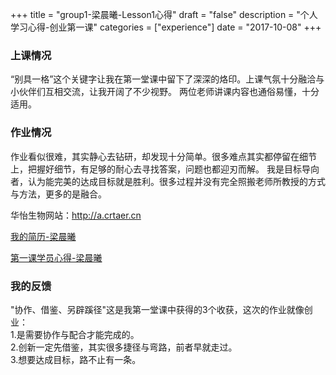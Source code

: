 +++
title = "group1-梁晨曦-Lesson1心得"
draft = "false"
description = "个人学习心得-创业第一课"
categories = ["experience"]
date = "2017-10-08"
+++

### 上课情况
“别具一格”这个关键字让我在第一堂课中留下了深深的烙印。上课气氛十分融洽与小伙伴们互相交流，让我开阔了不少视野。
两位老师讲课内容也通俗易懂，十分适用。

### 作业情况

作业看似很难，其实静心去钻研，却发现十分简单。很多难点其实都停留在细节上，把握好细节，有足够的耐心去寻找答案，问题也都迎刃而解。
我是目标导向者，认为能完美的达成目标就是胜利。很多过程并没有完全照搬老师所教授的方式与方法，更多的是融合。<br/>
<p>华怡生物网站：<a style="cursor:hand;" target="_blank" href="http://a.crtaer.cn">http://a.crtaer.cn</a></p>
<p><a style="cursor:hand;" target="_blank" href="http://x-camp.tk/post/group1/liagnchenxi-resume/">我的简历-梁晨曦</a></p>
<p><a style="cursor:hand;" target="_blank" href="http://x-camp.tk/post/group1/liangchenxi-experience/">第一课学员心得-梁晨曦</a></p>




### 我的反馈

"协作、借鉴、另辟蹊径"这是我第一堂课中获得的3个收获，这次的作业就像创业：<br/>
1.是需要协作与配合才能完成的。<br/>
2.创新一定先借鉴，其实很多捷径与弯路，前者早就走过。<br/>
3.想要达成目标，路不止有一条。
